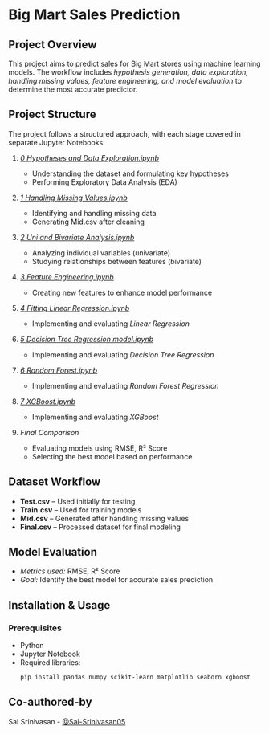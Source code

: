 # Big Mart Sales Prediction  

## Project Overview  
This project aims to predict sales for Big Mart stores using machine learning models. The workflow includes *hypothesis generation, data exploration, handling missing values, feature engineering, and model evaluation* to determine the most accurate predictor.  

## Project Structure  
The project follows a structured approach, with each stage covered in separate Jupyter Notebooks:  

1. *[0 Hypotheses and Data Exploration.ipynb](0%20Hypotheses%20and%20Data%20Exploration.ipynb)*  
   - Understanding the dataset and formulating key hypotheses  
   - Performing Exploratory Data Analysis (EDA)  

2. *[1 Handling Missing Values.ipynb](1%20Handling%20Missing%20Values.ipynb)*  
   - Identifying and handling missing data  
   - Generating Mid.csv after cleaning  

3. *[2 Uni and Bivariate Analysis.ipynb](2%20Uni%20and%20Bivariate%20Analysis.ipynb)*  
   - Analyzing individual variables (univariate)  
   - Studying relationships between features (bivariate)  

4. *[3 Feature Engineering.ipynb](3%20Feature%20Engineering.ipynb)*  
   - Creating new features to enhance model performance  

5. *[4 Fitting Linear Regression.ipynb](4%20Fitting%20Linear%20Regression.ipynb)*  
   - Implementing and evaluating *Linear Regression*  

6. *[5 Decision Tree Regression model.ipynb](5%20Decision%20Tree%20Regression%20model.ipynb)*  
   - Implementing and evaluating *Decision Tree Regression*  

7. *[6 Random Forest.ipynb](6%20Random%20Forest.ipynb)*  
   - Implementing and evaluating *Random Forest Regression*  

8. *[7 XGBoost.ipynb](7%20XGBoost.ipynb)*  
   - Implementing and evaluating *XGBoost*  

9. *Final Comparison*  
   - Evaluating models using RMSE, R² Score  
   - Selecting the best model based on performance  

## Dataset Workflow  
- **Test.csv** – Used initially for testing  
- **Train.csv** – Used for training models  
- **Mid.csv** – Generated after handling missing values  
- **Final.csv** – Processed dataset for final modeling  

## Model Evaluation  
- *Metrics used:* RMSE, R² Score  
- *Goal:* Identify the best model for accurate sales prediction  

## Installation & Usage  
### Prerequisites  
- Python  
- Jupyter Notebook  
- Required libraries:  
  ```bash
  pip install pandas numpy scikit-learn matplotlib seaborn xgboost
## Co-authored-by
Sai Srinivasan - [@Sai-Srinivasan05](https://github.com/Sai-Srinivasan05)
